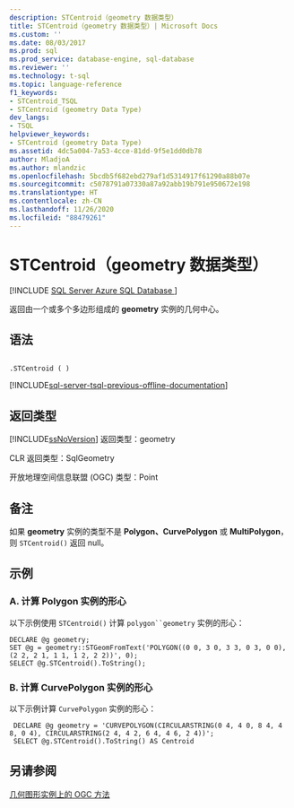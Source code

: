 ```yaml
---
description: STCentroid（geometry 数据类型）
title: STCentroid（geometry 数据类型）| Microsoft Docs
ms.custom: ''
ms.date: 08/03/2017
ms.prod: sql
ms.prod_service: database-engine, sql-database
ms.reviewer: ''
ms.technology: t-sql
ms.topic: language-reference
f1_keywords:
- STCentroid_TSQL
- STCentroid (geometry Data Type)
dev_langs:
- TSQL
helpviewer_keywords:
- STCentroid (geometry Data Type)
ms.assetid: 4dc5a004-7a53-4cce-81dd-9f5e1dd0db78
author: MladjoA
ms.author: mlandzic
ms.openlocfilehash: 5bcdb5f682ebd279af1d5314917f61290a88b07e
ms.sourcegitcommit: c5078791a07330a87a92abb19b791e950672e198
ms.translationtype: HT
ms.contentlocale: zh-CN
ms.lasthandoff: 11/26/2020
ms.locfileid: "88479261"
---
```

# <a name="stcentroid-geometry-data-type"></a>STCentroid（geometry 数据类型）
[!INCLUDE [SQL Server Azure SQL Database ](../../includes/applies-to-version/sql-asdb.md)]

返回由一个或多个多边形组成的 **geometry** 实例的几何中心。
  
## <a name="syntax"></a>语法  
  
```  
  
.STCentroid ( )  
```  
  
[!INCLUDE[sql-server-tsql-previous-offline-documentation](../../includes/sql-server-tsql-previous-offline-documentation.md)]

## <a name="return-types"></a>返回类型
 [!INCLUDE[ssNoVersion](../../includes/ssnoversion-md.md)] 返回类型：geometry  
  
 CLR 返回类型：SqlGeometry  
  
 开放地理空间信息联盟 (OGC) 类型：Point  
  
## <a name="remarks"></a>备注  
 如果 **geometry** 实例的类型不是 **Polygon、CurvePolygon** 或 **MultiPolygon**，则 `STCentroid()` 返回 null。  
  
## <a name="examples"></a>示例  
  
### <a name="a-computing-the-centroid-of-a-polygon-instance"></a>A. 计算 Polygon 实例的形心  
 以下示例使用 `STCentroid()` 计算 `polygon``geometry` 实例的形心：  
  
```  
DECLARE @g geometry;  
SET @g = geometry::STGeomFromText('POLYGON((0 0, 3 0, 3 3, 0 3, 0 0),(2 2, 2 1, 1 1, 1 2, 2 2))', 0);  
SELECT @g.STCentroid().ToString();  
```  
  
### <a name="b-computing-the-centroid-of-a-curvepolygon-instance"></a>B. 计算 CurvePolygon 实例的形心  
 以下示例计算 `CurvePolygon` 实例的形心：  
  
```
 DECLARE @g geometry = 'CURVEPOLYGON(CIRCULARSTRING(0 4, 4 0, 8 4, 4 8, 0 4), CIRCULARSTRING(2 4, 4 2, 6 4, 4 6, 2 4))';  
 SELECT @g.STCentroid().ToString() AS Centroid
 ```  
  
## <a name="see-also"></a>另请参阅  
 [几何图形实例上的 OGC 方法](../../t-sql/spatial-geometry/ogc-methods-on-geometry-instances.md)  
  
  


